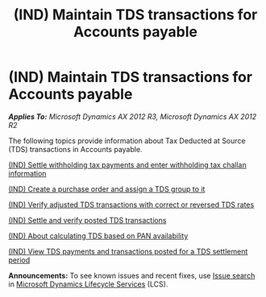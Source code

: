 ﻿---
title: (IND) Maintain TDS transactions for Accounts payable
TOCTitle: (IND) Maintain TDS transactions for Accounts payable
ms:assetid: a09d435f-c622-4f2b-b7c5-67458ea14b56
ms:mtpsurl: https://technet.microsoft.com/en-us/library/JJ664742(v=AX.60)
ms:contentKeyID: 49386073
ms.date: 04/18/2014
mtps_version: v=AX.60
---

# (IND) Maintain TDS transactions for Accounts payable 


_**Applies To:** Microsoft Dynamics AX 2012 R3, Microsoft Dynamics AX 2012 R2_

The following topics provide information about Tax Deducted at Source (TDS) transactions in Accounts payable.

[(IND) Settle withholding tax payments and enter withholding tax challan information](ind-settle-withholding-tax-payments-and-enter-withholding-tax-challan-information.md)

[(IND) Create a purchase order and assign a TDS group to it](ind-create-a-purchase-order-and-assign-a-tds-group-to-it.md)

[(IND) Verify adjusted TDS transactions with correct or reversed TDS rates](ind-verify-adjusted-tds-transactions-with-correct-or-reversed-tds-rates.md)

[(IND) Settle and verify posted TDS transactions](ind-settle-and-verify-posted-tds-transactions.md)

[(IND) About calculating TDS based on PAN availability](ind-about-calculating-tds-based-on-pan-availability.md)

[(IND) View TDS payments and transactions posted for a TDS settlement period](ind-view-tds-payments-and-transactions-posted-for-a-tds-settlement-period.md)

  
**Announcements:** To see known issues and recent fixes, use [Issue search](http://go.microsoft.com/fwlink/?linkid=389258) in [Microsoft Dynamics Lifecycle Services](http://go.microsoft.com/fwlink/?linkid=306505) (LCS).


